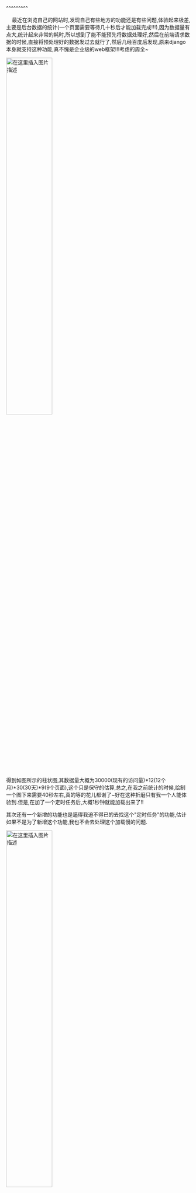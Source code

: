 
<BlogInfo title="django中定时任务的实现" author="白日梦想猿" pv=0 read_times=0 pre_cost_time=58 category="Web开发编程" tag_list="['Django', '定时任务']" create_time="2021.10.28 20:50:00" update_time="2021.10.28 20:50:00" />

^^^^^^^^^
<p data-we-empty-p="">&nbsp;&nbsp;&nbsp;&nbsp;最近在浏览自己的网站时,发现自己有些地方的功能还是有些问题,体验起来极差,主要是后台数据的统计(一个页面需要等待几十秒后才能加载完成!!!),因为数据量有点大,统计起来非常的耗时,所以想到了能不能预先将数据处理好,然后在前端请求数据的时候,直接将预处理好的数据发过去就行了,然后几经百度后发现,原来django本身就支持这种功能,真不愧是企业级的web框架!!!考虑的周全~</p><p data-we-empty-p=""><img src="https://img-blog.csdnimg.cn/8acff6656ae94cffb03a8c5969bfac4b.png?x-oss-process=image/watermark,type_ZHJvaWRzYW5zZmFsbGJhY2s,shadow_50,text_Q1NETiBAbGl0dGxl5Lqu772e,size_20,color_FFFFFF,t_70,g_se,x_16" alt="在这里插入图片描述" width="50%"><br></p><p data-we-empty-p="">得到如图所示的柱状图,其数据量大概为30000(现有的访问量)*12(12个月)*30(30天)*9(9个页面),这个只是保守的估算,总之,在我之前统计的时候,绘制一个图下来需要40秒左右,真的等的花儿都谢了~好在这种折磨只有我一个人能体验到.但是,在加了一个定时任务后,大概1秒钟就能加载出来了!!</p><p data-we-empty-p="">其次还有一个新增的功能也是逼得我迫不得已的去找这个"定时任务"的功能,估计如果不是为了新增这个功能,我也不会去处理这个加载慢的问题.</p><p data-we-empty-p=""><img src="https://img-blog.csdnimg.cn/8adf42a3072f42c3a37ec609a112c333.png?x-oss-process=image/watermark,type_ZHJvaWRzYW5zZmFsbGJhY2s,shadow_50,text_Q1NETiBAbGl0dGxl5Lqu772e,size_20,color_FFFFFF,t_70,g_se,x_16" alt="在这里插入图片描述" width="50%"><br></p><p data-we-empty-p="">如图所示,我打算即将在"学习星球"页面新增热文排行榜功能,也是为了方便我后台统计的数据更好的展示,以及看看哪些文章更受大家的喜欢,这个数据的统计量相较于上面那个少一些,但是加载出来也大概需要10秒左右,而且这个功能是每个人都能使用到的,所以我不得不想想方法(如果是我一个人使用这个功能,我估计我还能忍受哈哈哈哈)</p><p data-we-empty-p="">最后贴上功能源码:</p><pre># 定时任务<br>from apscheduler.scheduler import Scheduler<br>from learningPlanet.views import doTopStat<br>from threading import Thread<br><br># 实例化<br>sched = Scheduler()<br># 每一小时执行一次<br>@sched.interval_schedule(seconds=60*60)<br>def sched_test():<br>    # 刷新排行榜<br>    th1 = Thread(target=doTopStat)<br>    # 刷新后台的统计数据<br>    th2 = Thread(target=drawPictureAndWriteToFile)<br>    # 启动任务<br>    th1.start()<br>    th2.start()<br>sched.start() #启动定时器</pre><p data-we-empty-p=""><br></p><p data-we-empty-p="">源码(放在项目中任意已经注册的app的views中即可)很简单,支持多线程,把需要的脚本功能定义在sched_test()函数中即可,项目启动的同时会启动定时器</p><p data-we-empty-p=""><br></p>
